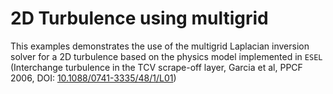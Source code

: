 2D Turbulence using multigrid
=============================

This examples demonstrates the use of the multigrid Laplacian inversion solver
for a 2D turbulence based on the physics model implemented in `ESEL`
(Interchange turbulence in the TCV scrape-off layer, Garcia et al, PPCF 2006,
DOI: [10.1088/0741-3335/48/1/L01](https://doi.org/10.1088/0741-3335/48/1/L01))
